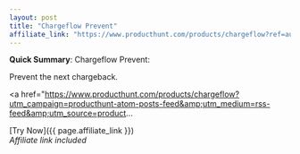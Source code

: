 ```yaml
---
layout: post
title: "Chargeflow Prevent"
affiliate_link: "https://www.producthunt.com/products/chargeflow?ref=autoverse&utm_source=autoverse"
---
```


**Quick Summary**: Chargeflow Prevent: <p>
            Prevent the next chargeback.
          </p>
          <p>
            <a href="https://www.producthunt.com/products/chargeflow?utm_campaign=producthunt-atom-posts-feed&amp;utm_medium=rss-feed&amp;utm_source=product...

[Try Now]({{ page.affiliate_link }})  
*Affiliate link included*
